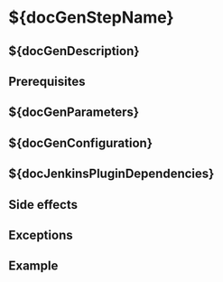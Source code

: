 # ${docGenStepName}

## ${docGenDescription}

## Prerequisites

## ${docGenParameters}

## ${docGenConfiguration}

## ${docJenkinsPluginDependencies}

## Side effects

## Exceptions


## Example

